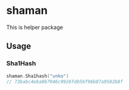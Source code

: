 # shaman

This is helper package

## Usage

### Sha1Hash

```go
shaman.Sha1hash("unko")
// 73babc4eba0b7946c9926fdb56f96b87a9582b8f
```
